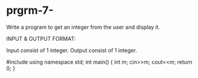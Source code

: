 # prgrm-7-

Write a program to get an integer from the user and display it.

INPUT & OUTPUT FORMAT: 

Input consist of 1 integer. Output consist of 1 integer.


#include<iostream>
using namespace std;
int main()
{
    int m;
    cin>>m;
    cout<<m;
    return 0;
}
